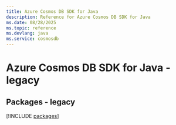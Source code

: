 ```yaml
---
title: Azure Cosmos DB SDK for Java
description: Reference for Azure Cosmos DB SDK for Java
ms.date: 08/28/2025
ms.topic: reference
ms.devlang: java
ms.service: cosmosdb
---
```

# Azure Cosmos DB SDK for Java - legacy
## Packages - legacy
[!INCLUDE [packages](cosmos-db-index.md)]